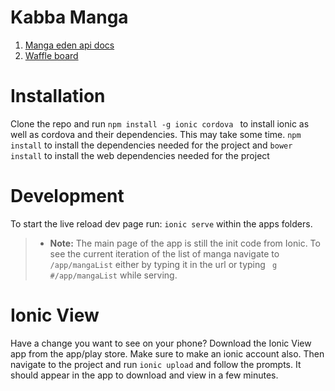Kabba Manga
============
1. [Manga eden api docs](https://www.mangaeden.com/api/)
2. [Waffle board](https://waffle.io/thestuckster/KabbaManga)

Installation
=============
Clone the repo and run
`npm install -g ionic cordova ` to install ionic as well as cordova and their dependencies. This may take some time. 
`npm install` to install the dependencies needed for the project
and 
`bower install` to install the web dependencies needed for the project 

Development
===============
To start the live reload dev page run: `ionic serve` within the apps folders.

>- **Note:** The main page of the app is still the init code from Ionic. To see the current iteration of the list of manga navigate to `/app/mangaList` either by typing it in the url or typing ` g #/app/mangaList` while serving.

Ionic View
==============
Have a change you want to see on your phone? Download the Ionic View app from the app/play store. Make sure to make an ionic account also. Then navigate to the project and run `ionic upload` and follow the prompts. It should appear in the app to download and view in a few minutes.  
